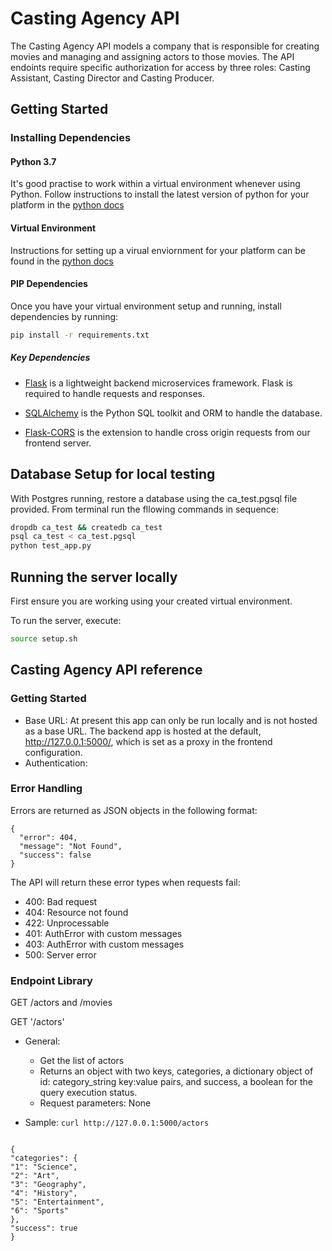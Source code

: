 # Casting Agency API

The Casting Agency API models a company that is responsible for creating movies and managing and assigning actors to those movies. The API endoints require specific authorization for access by three roles: Casting Assistant, Casting Director and Casting Producer.

## Getting Started

### Installing Dependencies

#### Python 3.7

It's good practise to work within a virtual environment whenever using Python. Follow instructions to install the latest version of python for your platform in the [python docs](https://docs.python.org/3/using/unix.html#getting-and-installing-the-latest-version-of-python)

#### Virtual Environment

Instructions for setting up a virual enviornment for your platform can be found in the [python docs](https://packaging.python.org/guides/installing-using-pip-and-virtual-environments/)

#### PIP Dependencies

Once you have your virtual environment setup and running, install dependencies by running:

```bash
pip install -r requirements.txt
```

##### Key Dependencies

- [Flask](http://flask.pocoo.org/) is a lightweight backend microservices framework. Flask is required to handle requests and responses.

- [SQLAlchemy](https://www.sqlalchemy.org/) is the Python SQL toolkit and ORM to handle the database.

- [Flask-CORS](https://flask-cors.readthedocs.io/en/latest/#) is the extension to handle cross origin requests from our frontend server.

## Database Setup for local testing

With Postgres running, restore a database using the ca_test.pgsql file provided.
From terminal run the fllowing commands in sequence:

```bash
dropdb ca_test && createdb ca_test
psql ca_test < ca_test.pgsql
python test_app.py
```

## Running the server locally

First ensure you are working using your created virtual environment.

To run the server, execute:

```bash
source setup.sh
```

## Casting Agency API reference

### Getting Started

- Base URL: At present this app can only be run locally and is not hosted as a base URL. The backend app is hosted at the default, http://127.0.0.1:5000/, which is set as a proxy in the frontend configuration.
- Authentication:

### Error Handling

Errors are returned as JSON objects in the following format:

```
{
  "error": 404,
  "message": "Not Found",
  "success": false
}
```

The API will return these error types when requests fail:

- 400: Bad request
- 404: Resource not found
- 422: Unprocessable
- 401: AuthError with custom messages
- 403: AuthError with custom messages
- 500: Server error

### Endpoint Library

GET /actors and /movies

GET '/actors'

- General:

  - Get the list of actors
  - Returns an object with two keys, categories, a dictionary object of id: category_string key:value pairs, and success, a boolean for the query execution status.
  - Request parameters: None

- Sample: `curl http://127.0.0.1:5000/actors`

```

{
"categories": {
"1": "Science",
"2": "Art",
"3": "Geography",
"4": "History",
"5": "Entertainment",
"6": "Sports"
},
"success": true
}

```
